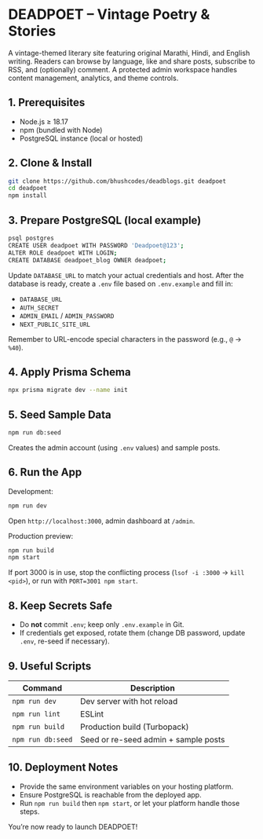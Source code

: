 # DEADPOET – Vintage Poetry & Stories

A vintage-themed literary site featuring original Marathi, Hindi, and English writing. Readers can browse by language, like and share posts, subscribe to RSS, and (optionally) comment. A protected admin workspace handles content management, analytics, and theme controls.

## 1. Prerequisites

- Node.js ≥ 18.17  
- npm (bundled with Node)  
- PostgreSQL instance (local or hosted)

## 2. Clone & Install

```bash
git clone https://github.com/bhushcodes/deadblogs.git deadpoet
cd deadpoet
npm install
```

## 3. Prepare PostgreSQL (local example)

```bash
psql postgres
CREATE USER deadpoet WITH PASSWORD 'Deadpoet@123';
ALTER ROLE deadpoet WITH LOGIN;
CREATE DATABASE deadpoet_blog OWNER deadpoet;
```

Update `DATABASE_URL` to match your actual credentials and host. After the database is ready, create a `.env` file based on `.env.example` and fill in:

- `DATABASE_URL`
- `AUTH_SECRET`
- `ADMIN_EMAIL` / `ADMIN_PASSWORD`
- `NEXT_PUBLIC_SITE_URL`

Remember to URL-encode special characters in the password (e.g., `@` → `%40`).

## 4. Apply Prisma Schema

```bash
npx prisma migrate dev --name init
```

## 5. Seed Sample Data

```bash
npm run db:seed
```

Creates the admin account (using `.env` values) and sample posts.

## 6. Run the App

Development:

```bash
npm run dev
```

Open `http://localhost:3000`, admin dashboard at `/admin`.

Production preview:

```bash
npm run build
npm start
```

If port 3000 is in use, stop the conflicting process (`lsof -i :3000` → `kill <pid>`), or run with `PORT=3001 npm start`.

## 8. Keep Secrets Safe

- Do **not** commit `.env`; keep only `.env.example` in Git.
- If credentials get exposed, rotate them (change DB password, update `.env`, re-seed if necessary).

## 9. Useful Scripts

| Command           | Description                           |
| ----------------- | ------------------------------------- |
| `npm run dev`     | Dev server with hot reload            |
| `npm run lint`    | ESLint                                |
| `npm run build`   | Production build (Turbopack)          |
| `npm run db:seed` | Seed or re-seed admin + sample posts  |

## 10. Deployment Notes

- Provide the same environment variables on your hosting platform.
- Ensure PostgreSQL is reachable from the deployed app.
- Run `npm run build` then `npm start`, or let your platform handle those steps.

You’re now ready to launch DEADPOET!
